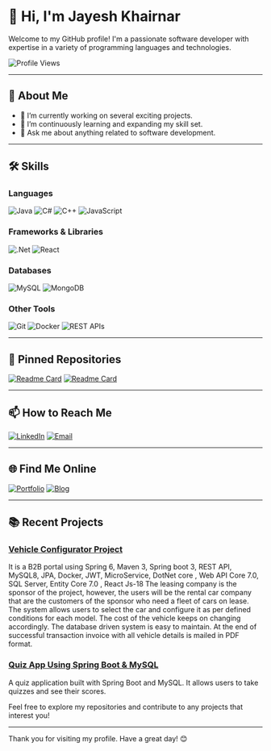 # 👋 Hi, I'm Jayesh Khairnar

Welcome to my GitHub profile! I'm a passionate software developer with expertise in a variety of programming languages and technologies.

![Profile Views](https://komarev.com/ghpvc/?username=JayeshKhairnar1&color=brightgreen)

---

## 💼 About Me

- 🔭 I’m currently working on several exciting projects.
- 🌱 I’m continuously learning and expanding my skill set.
- 💬 Ask me about anything related to software development.

---

## 🛠️ Skills

### Languages
![Java](https://img.shields.io/badge/Java-ED8B00?style=for-the-badge&logo=java&logoColor=white)
![C#](https://img.shields.io/badge/C%23-239120?style=for-the-badge&logo=c-sharp&logoColor=white)
![C++](https://img.shields.io/badge/C%2B%2B-00599C?style=for-the-badge&logo=c%2B%2B&logoColor=white)
![JavaScript](https://img.shields.io/badge/JavaScript-323330?style=for-the-badge&logo=javascript&logoColor=F7DF1E)

### Frameworks & Libraries
![.Net](https://img.shields.io/badge/.NET-512BD4?style=for-the-badge&logo=dotnet&logoColor=white)
![React](https://img.shields.io/badge/React-20232A?style=for-the-badge&logo=react&logoColor=61DAFB)

### Databases
![MySQL](https://img.shields.io/badge/MySQL-00000F?style=for-the-badge&logo=mysql&logoColor=white)
![MongoDB](https://img.shields.io/badge/MongoDB-4EA94B?style=for-the-badge&logo=mongodb&logoColor=white)

### Other Tools
![Git](https://img.shields.io/badge/Git-F05032?style=for-the-badge&logo=git&logoColor=white)
![Docker](https://img.shields.io/badge/Docker-2496ED?style=for-the-badge&logo=docker&logoColor=white)
![REST APIs](https://img.shields.io/badge/REST-02569B?style=for-the-badge&logo=rest&logoColor=white)

---



## 📌 Pinned Repositories

[![Readme Card](https://github-readme-stats.vercel.app/api/pin/?username=JayeshKhairnar1&repo=Quiz-App-Using-Spring-Boot-MYSQL&theme=radical)](https://github.com/JayeshKhairnar1/Quiz-App-Using-Spring-Boot-MYSQL)
[![Readme Card](https://github-readme-stats.vercel.app/api/pin/?username=JayeshKhairnar1&repo=Vehicle-Configurator-Project&theme=radical)](https://github.com/JayeshKhairnar1/Vehicle-Configurator-Project)


---

## 📫 How to Reach Me

[![LinkedIn](https://img.shields.io/badge/LinkedIn-0077B5?style=for-the-badge&logo=linkedin&logoColor=white)]([https://www.linkedin.com/in/your-linkedin](https://www.linkedin.com/in/jayesh-khairnar-08509a274/))
[![Email](https://img.shields.io/badge/Email-D14836?style=for-the-badge&logo=gmail&logoColor=white)](mailto:your-email@example.com)

---

## 🌐 Find Me Online

[![Portfolio](https://img.shields.io/badge/Portfolio-000000?style=for-the-badge&logo=About.me&logoColor=white)](https://your-portfolio-link)
[![Blog](https://img.shields.io/badge/Blog-FF5722?style=for-the-badge&logo=blogger&logoColor=white)](https://your-blog-link)

---

## 📚 Recent Projects

### [Vehicle Configurator Project](https://github.com/JayeshKhairnar1/Vehicle-Configurator-Project.git)
It is a B2B portal using Spring 6, Maven 3, Spring boot 3, REST API, MySQL8, JPA, Docker, JWT, MicroService,  DotNet core , Web API Core 7.0, SQL Server, Entity Core 7.0 , React Js-18
The leasing company is the sponsor of the project, however, the users will be the rental car company that are the customers of the sponsor who need a fleet of cars on lease. The system allows users to select the car and configure it as per defined conditions for each model. The cost of the vehicle keeps on changing accordingly. The database driven system is easy to maintain. At the end of successful transaction invoice with all vehicle details is mailed in PDF format.

### [Quiz App Using Spring Boot & MySQL](https://github.com/JayeshKhairnar1/Quiz-App-Using-Spring-Boot-MYSQL.git)
A quiz application built with Spring Boot and MySQL. It allows users to take quizzes and see their scores.



Feel free to explore my repositories and contribute to any projects that interest you!

---

Thank you for visiting my profile. Have a great day! 😊
